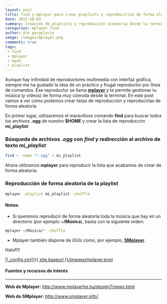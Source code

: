 ```yaml
---
layout: post
title: find y mplayer para crear playlists y reproducirlas de forma aleatoria 
date: 2017-10-03
summary: Creación de playlists y reproducción aleatoria desde la terminal
categories: mplayer find
author: Ale gargolario
image: /images/mplayer.png
comments: true
tags:
 - find
 - mplayer
 - bash
 - playlist
---
```

Aunque hay infinidad de reproductores multimedia con interfaz gráfica, siempre me ha gustado la idea de un práctico y frugal reproductor por línea de comandos. Ese reproductor se llama [**mplayer**](http://www.mplayerhq.hu/design7/news.html) y te permite gestionar tu música (y vídeos) de forma muy cómoda desde la terminal. En este post vamos a ver cómo podemos crear listas de reproducción y reproducirlas de forma aleatoria.

En primer lugar, utilizaremos el maravilloso comando **find** para buscar todos los archivos **.ogg** de nuestro **$HOME** y crear la lista de reproduccón **mi_playlist**:

### Búsqueda de archivos *.ogg* con *find* y redirección al archivo de texto *mi_playlist*
``` bash
find ~ -name "*.ogg" > mi_playlist
```
Ahora utilizamos **mplayer** para reproducir la lista que acabamos de crear de forma aleatoria:

### Reproducción de forma aleatoria de la playlist
``` bash
mplayer -playlist mi_playlist -shuffle
```
#### Notas:
+ Si queremos reproducir de forma aleatoria toda la música que hay en un directorio (por ejemplo **~/Música**), basta con la siguiente orden:
```bash
mplayer ~/Música/* -shuffle
```
+ Mplayer también dispone de *GUIs* como, por ejemplo, [**SMplayer**](http://www.smplayer.info/).

Halof!!!

[![_config.yml]({{ site.baseurl }}/images/mplayer.png)](http://www.mplayerhq.hu/design7/news.html)

#### Fuentes y recursos de interés
*** 

**Web de Mplayer:** <http://www.mplayerhq.hu/design7/news.html>

**Web de SMplayer:** <http://www.smplayer.info/>
